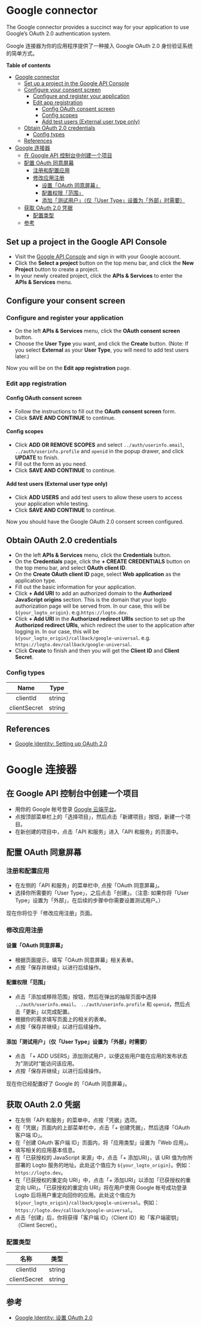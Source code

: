 # Google connector

The Google connector provides a succinct way for your application to use Google’s OAuth 2.0 authentication system.

Google 连接器为你的应用程序提供了一种接入 Google OAuth 2.0 身份验证系统的简单方式。

**Table of contents**
- [Google connector](#google-connector)
  - [Set up a project in the Google API Console](#set-up-a-project-in-the-google-api-console)
  - [Configure your consent screen](#configure-your-consent-screen)
    - [Configure and register your application](#configure-and-register-your-application)
    - [Edit app registration](#edit-app-registration)
      - [Config OAuth consent screen](#config-oauth-consent-screen)
      - [Config scopes](#config-scopes)
      - [Add test users (External user type only)](#add-test-users-external-user-type-only)
  - [Obtain OAuth 2.0 credentials](#obtain-oauth-20-credentials)
    - [Config types](#config-types)
  - [References](#references)
- [Google 连接器](#google-连接器)
  - [在 Google API 控制台中创建一个项目](#在-google-api-控制台中创建一个项目)
  - [配置 OAuth 同意屏幕](#配置-oauth-同意屏幕)
    - [注册和配置应用](#注册和配置应用)
    - [修改应用注册](#修改应用注册)
      - [设置「OAuth 同意屏幕」](#设置oauth-同意屏幕)
      - [配置权限「范围」](#配置权限范围)
      - [添加「测试用户」（仅「User Type」设置为「外部」时需要）](#添加测试用户仅user-type设置为外部时需要)
  - [获取 OAuth 2.0 凭据](#获取-oauth-20-凭据)
    - [配置类型](#配置类型)
  - [参考](#参考)

## Set up a project in the Google API Console

- Visit the [Google API Console](https://console.developers.google.com) and sign in with your Google account.
- Click the **Select a project** button on the top menu bar, and click the **New Project** button to create a project.
- In your newly created project, click the **APIs & Services** to enter the **APIs & Services** menu.

## Configure your consent screen

### Configure and register your application

- On the left **APIs & Services** menu, click the **OAuth consent screen** button.
- Choose the **User Type** you want, and click the **Create** button. (Note: If you select **External** as your **User Type**, you will need to add test users later.)

Now you will be on the **Edit app registration** page.

### Edit app registration

#### Config OAuth consent screen

- Follow the instructions to fill out the **OAuth consent screen** form.
- Click **SAVE AND CONTINUE** to continue.

#### Config scopes

- Click **ADD OR REMOVE SCOPES** and select `../auth/userinfo.email`, `../auth/userinfo.profile` and `openid` in the popup drawer, and click **UPDATE** to finish.
- Fill out the form as you need.
- Click **SAVE AND CONTINUE** to continue.

#### Add test users (External user type only)

- Click **ADD USERS** and add test users to allow these users to access your application while testing.
- Click **SAVE AND CONTINUE** to continue.

Now you should have the Google OAuth 2.0 consent screen configured.

## Obtain OAuth 2.0 credentials

- On the left **APIs & Services** menu, click the **Credentials** button.
- On the **Credentials** page, click the **+ CREATE CREDENTIALS** button on the top menu bar, and select **OAuth client ID**.
- On the **Create OAuth client ID** page, select **Web application** as the application type.
- Fill out the basic information for your application.
- Click **+ Add URI** to add an authorized domain to the **Authorized JavaScript origins** section. This is the domain that your logto authorization page will be served from. In our case, this will be `${your_logto_origin}`. e.g.`https://logto.dev`.
- Click **+ Add URI** in the ****Authorized redirect URIs**** section to set up the ****Authorized redirect URIs****, which redirect the user to the application after logging in. In our case, this will be `${your_logto_origin}/callback/google-universal`. e.g. `https://logto.dev/callback/google-universal`.
- Click **Create** to finish and then you will get the **Client ID** and **Client Secret**.

### Config types

|     Name     |  Type  |
|:------------:|:------:|
|   clientId   | string |
| clientSecret | string |

## References
* [Google Identity: Setting up OAuth 2.0](https://developers.google.com/identity/protocols/oauth2/openid-connect#appsetup)

# Google 连接器

## 在 Google API 控制台中创建一个项目

- 用你的 Google 帐号登录 [Google 云端平台](https://console.developers.google.com)。
- 点按顶部菜单栏上的「选择项目」，然后点击「新建项目」按钮，新建一个项目。
- 在新创建的项目中，点击「API 和服务」进入「API 和服务」的页面中。

## 配置 OAuth 同意屏幕

### 注册和配置应用

- 在左侧的「API 和服务」的菜单栏中, 点按「OAuth 同意屏幕」。
- 选择你所需要的「User Type」，之后点击「创建」。（注意: 如果你将「User Type」设置为「外部」，在后续的步骤中你需要设置测试用户。）

现在你将位于「修改应用注册」页面。

### 修改应用注册

#### 设置「OAuth 同意屏幕」

- 根据页面提示，填写「OAuth 同意屏幕」相关表单。
- 点按「保存并继续」以进行后续操作。

#### 配置权限「范围」

- 点击「添加或移除范围」按钮，然后在弹出的抽屉页面中选择 `../auth/userinfo.email`、 `../auth/userinfo.profile` 和 `openid`，然后点击「更新」以完成配置。
- 根据你的需求填写页面上的相关的表单。
- 点按「保存并继续」以进行后续操作。

#### 添加「测试用户」（仅「User Type」设置为「外部」时需要）

- 点击 「+ ADD USERS」添加测试用户，以便这些用户能在应用的发布状态为”测试时“能访问该应用。
- 点按「保存并继续」以进行后续操作。

现在你已经配置好了 Google 的「OAuth 同意屏幕」。

## 获取 OAuth 2.0 凭据

- 在左侧「API 和服务」的菜单中，点按「凭据」选项。
- 在「凭据」页面内的上部菜单栏中，点击「+ 创建凭据」，然后选择「OAuth 客户端 ID」。
- 在「创建 OAuth 客户端 ID」页面内，将「应用类型」设置为「Web 应用」。
- 填写相关的应用基本信息。
- 在「已获授权的 JavaScript 来源」中，点击「+ 添加URI」，该 URI 值为你所部署的 Logto 服务的地址。此处这个值应为 `${your_logto_origin}`。例如：`https://logto.dev`。
- 在「已获授权的重定向 URI」中，点击「+ 添加URI」以添加「已获授权的重定向 URI」。「已获授权的重定向 URI」将在用户使用 Google 帐号成功登录 Logto 后将用户重定向回你的应用。此处这个值应为 `${your_logto_origin}/callback/google-universal`。例如：`https://logto.dev/callback/google-universal`。
- 点击「创建」后，你将获得「客户端 ID」（Client ID）和「客户端密钥」（Client Secret）。

### 配置类型

|     名称     |  类型  |
|:------------:|:------:|
|   clientId   | string |
| clientSecret | string |

## 参考
* [Google Identity: 设置 OAuth 2.0](https://developers.google.com/identity/protocols/oauth2/openid-connect#appsetup)
